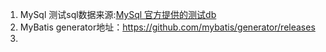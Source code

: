 1. MySql 测试sql数据来源:[MySql 官方提供的测试db](https://dev.mysql.com/doc/index-other.html)
2. MyBatis generator地址：https://github.com/mybatis/generator/releases
3. 